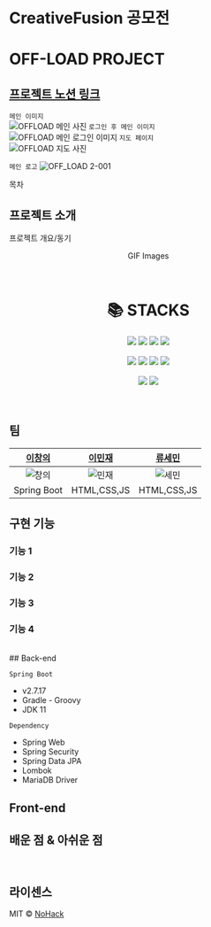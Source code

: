 # CreativeFusion 공모전

# OFF-LOAD PROJECT

## [프로젝트 노션 링크](https://changuii.notion.site/05f31923b46a40c29595437768ecb45b?pvs=4)  

`메인 이미지`   
![OFFLOAD 메인 사진](https://github.com/wara-capstone/CreativeFusion/assets/122252160/554b63c5-99e5-4f1d-ab8e-82aa60bab035)
`로그인 후 메인 이미지`   
![OFFLOAD 메인 로그인 이미지](https://github.com/wara-capstone/CreativeFusion/assets/122252160/1e850047-21c7-41a4-8590-ce13a1ab7836)
`지도 페이지`  
![OFFLOAD 지도 사진](https://github.com/wara-capstone/CreativeFusion/assets/122252160/b1fb6f12-3664-4f45-aa6a-81c6fe46657b)

`메인 로고`
![OFF_LOAD 2-001](https://github.com/wara-capstone/CreativeFusion/assets/122252160/eed37fbc-975e-4e21-b8ad-126da0f2e2c3)



목차

## 프로젝트 소개

<p align="justify">
프로젝트 개요/동기
</p>

<p align="center">
GIF Images
</p>

<br>

<div align=center><h1>📚 STACKS</h1></div>
<div align=center>
<img src="https://img.shields.io/badge/java-007396?style=for-the-badge&logo=java&logoColor=white">
<img src="https://img.shields.io/badge/html5-E34F26?style=for-the-badge&logo=html5&logoColor=white">
<img src="https://img.shields.io/badge/css-1572B6?style=for-the-badge&logo=css3&logoColor=white">
<img src="https://img.shields.io/badge/javascript-F7DF1E?style=for-the-badge&logo=javascript&logoColor=black">
</div>
<br>
<div align=center>
<img src="https://img.shields.io/badge/mariaDB-003545?style=for-the-badge&logo=mariaDB&logoColor=white">
<img src="https://img.shields.io/badge/springboot-6DB33F?style=for-the-badge&logo=springboot&logoColor=white">
<img src="https://img.shields.io/badge/gradle-02303A?style=for-the-badge&logo=gradle&logoColor=white">
<img src="https://img.shields.io/badge/jquery-0769AD?style=for-the-badge&logo=jquery&logoColor=white">
</div>
<br>
<div align=center>
<img src="https://img.shields.io/badge/bootstrap-7952B3?style=for-the-badge&logo=bootstrap&logoColor=white">
<img src="https://img.shields.io/badge/firebase-FFCA28?style=for-the-badge&logo=apachetomcat&logoColor=white">
</div>
<br>
</center>

<br>

## 팀





|[이창의](https://github.com/changuii)|[이민재](https://github.com/mimijae)|[류세민](https://github.com/ryusemin)|
|:--:|:--:|:--:|
| ![창의](https://github.com/wara-capstone/CreativeFusion/assets/122252160/021259e7-174c-4925-a232-fb15b6d0236e) | ![민재](https://github.com/wara-capstone/CreativeFusion/assets/122252160/8f5dad0f-f0ba-46f5-b4bd-4a5c64db65de) | ![세민](https://github.com/wara-capstone/CreativeFusion/assets/122252160/799b0d3f-dbf8-4024-abe2-a0f517eeed6d) |
| Spring Boot | HTML,CSS,JS | HTML,CSS,JS |

## 구현 기능

### 기능 1

### 기능 2

### 기능 3

### 기능 4

<br>
## Back-end

`Spring Boot`
- v2.7.17
- Gradle - Groovy
- JDK 11

`Dependency`
- Spring Web
- Spring Security
- Spring Data JPA
- Lombok
- MariaDB Driver

## Front-end


## 배운 점 & 아쉬운 점

<p align="justify">

</p>

<br>

## 라이센스

MIT &copy; [NoHack](mailto:lbjp114@gmail.com)
